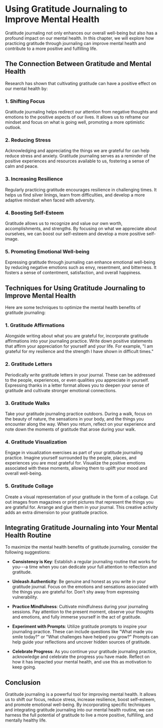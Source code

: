 Using Gratitude Journaling to Improve Mental Health
==============================================================

Gratitude journaling not only enhances our overall well-being but also has a profound impact on our mental health. In this chapter, we will explore how practicing gratitude through journaling can improve mental health and contribute to a more positive and fulfilling life.

The Connection Between Gratitude and Mental Health
--------------------------------------------------

Research has shown that cultivating gratitude can have a positive effect on our mental health by:

### 1. **Shifting Focus**

Gratitude journaling helps redirect our attention from negative thoughts and emotions to the positive aspects of our lives. It allows us to reframe our mindset and focus on what is going well, promoting a more optimistic outlook.

### 2. **Reducing Stress**

Acknowledging and appreciating the things we are grateful for can help reduce stress and anxiety. Gratitude journaling serves as a reminder of the positive experiences and resources available to us, fostering a sense of calm and peace.

### 3. **Increasing Resilience**

Regularly practicing gratitude encourages resilience in challenging times. It helps us find silver linings, learn from difficulties, and develop a more adaptive mindset when faced with adversity.

### 4. **Boosting Self-Esteem**

Gratitude allows us to recognize and value our own worth, accomplishments, and strengths. By focusing on what we appreciate about ourselves, we can boost our self-esteem and develop a more positive self-image.

### 5. **Promoting Emotional Well-being**

Expressing gratitude through journaling can enhance emotional well-being by reducing negative emotions such as envy, resentment, and bitterness. It fosters a sense of contentment, satisfaction, and overall happiness.

Techniques for Using Gratitude Journaling to Improve Mental Health
------------------------------------------------------------------

Here are some techniques to optimize the mental health benefits of gratitude journaling:

### 1. **Gratitude Affirmations**

Alongside writing about what you are grateful for, incorporate gratitude affirmations into your journaling practice. Write down positive statements that affirm your appreciation for yourself and your life. For example, "I am grateful for my resilience and the strength I have shown in difficult times."

### 2. **Gratitude Letters**

Periodically write gratitude letters in your journal. These can be addressed to the people, experiences, or even qualities you appreciate in yourself. Expressing thanks in a letter format allows you to deepen your sense of gratitude and cultivate stronger emotional connections.

### 3. **Gratitude Walks**

Take your gratitude journaling practice outdoors. During a walk, focus on the beauty of nature, the sensations in your body, and the things you encounter along the way. When you return, reflect on your experience and note down the moments of gratitude that arose during your walk.

### 4. **Gratitude Visualization**

Engage in visualization exercises as part of your gratitude journaling practice. Imagine yourself surrounded by the people, places, and experiences you are most grateful for. Visualize the positive emotions associated with these moments, allowing them to uplift your mood and overall well-being.

### 5. **Gratitude Collage**

Create a visual representation of your gratitude in the form of a collage. Cut out images from magazines or print pictures that represent the things you are grateful for. Arrange and glue them in your journal. This creative activity adds an extra dimension to your gratitude practice.

Integrating Gratitude Journaling into Your Mental Health Routine
----------------------------------------------------------------

To maximize the mental health benefits of gratitude journaling, consider the following suggestions:

* **Consistency is Key**: Establish a regular journaling routine that works for you---a time when you can dedicate your full attention to reflection and gratitude.

* **Unleash Authenticity**: Be genuine and honest as you write in your gratitude journal. Focus on the emotions and sensations associated with the things you are grateful for. Don't shy away from expressing vulnerability.

* **Practice Mindfulness**: Cultivate mindfulness during your journaling sessions. Pay attention to the present moment, observe your thoughts and emotions, and fully immerse yourself in the act of gratitude.

* **Experiment with Prompts**: Utilize gratitude prompts to inspire your journaling practice. These can include questions like "What made you smile today?" or "What challenges have helped you grow?" Prompts can help guide your reflections and uncover hidden sources of gratitude.

* **Celebrate Progress**: As you continue your gratitude journaling practice, acknowledge and celebrate the progress you have made. Reflect on how it has impacted your mental health, and use this as motivation to keep going.

Conclusion
----------

Gratitude journaling is a powerful tool for improving mental health. It allows us to shift our focus, reduce stress, increase resilience, boost self-esteem, and promote emotional well-being. By incorporating specific techniques and integrating gratitude journaling into our mental health routine, we can harness the full potential of gratitude to live a more positive, fulfilling, and mentally healthy life.
